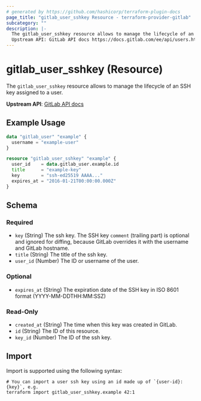 ```yaml
---
# generated by https://github.com/hashicorp/terraform-plugin-docs
page_title: "gitlab_user_sshkey Resource - terraform-provider-gitlab"
subcategory: ""
description: |-
  The gitlab_user_sshkey resource allows to manage the lifecycle of an SSH key assigned to a user.
  Upstream API: GitLab API docs https://docs.gitlab.com/ee/api/users.html#single-ssh-key
---
```


# gitlab_user_sshkey (Resource)

The `gitlab_user_sshkey` resource allows to manage the lifecycle of an SSH key assigned to a user.

**Upstream API**: [GitLab API docs](https://docs.gitlab.com/ee/api/users.html#single-ssh-key)

## Example Usage

```terraform
data "gitlab_user" "example" {
  username = "example-user"
}

resource "gitlab_user_sshkey" "example" {
  user_id    = data.gitlab_user.example.id
  title      = "example-key"
  key        = "ssh-ed25519 AAAA..."
  expires_at = "2016-01-21T00:00:00.000Z"
}
```

<!-- schema generated by tfplugindocs -->
## Schema

### Required

- `key` (String) The ssh key. The SSH key `comment` (trailing part) is optional and ignored for diffing, because GitLab overrides it with the username and GitLab hostname.
- `title` (String) The title of the ssh key.
- `user_id` (Number) The ID or username of the user.

### Optional

- `expires_at` (String) The expiration date of the SSH key in ISO 8601 format (YYYY-MM-DDTHH:MM:SSZ)

### Read-Only

- `created_at` (String) The time when this key was created in GitLab.
- `id` (String) The ID of this resource.
- `key_id` (Number) The ID of the ssh key.

## Import

Import is supported using the following syntax:

```shell
# You can import a user ssh key using an id made up of `{user-id}:{key}`, e.g.
terraform import gitlab_user_sshkey.example 42:1
```
